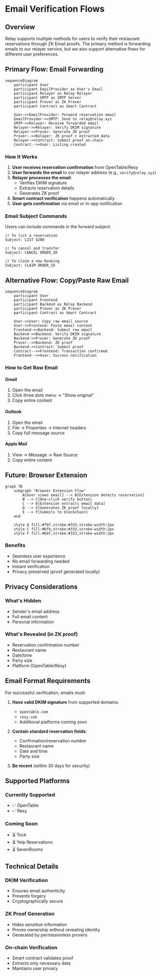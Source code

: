 # Email Verification Flows

## Overview

Relay supports multiple methods for users to verify their restaurant reservations through ZK Email proofs. The primary method is forwarding emails to our relayer service, but we also support alternative flows for different user preferences.

## Primary Flow: Email Forwarding

```mermaid
sequenceDiagram
    participant User
    participant EmailProvider as User's Email
    participant Relayer as Relay Relayer
    participant SMTP as SMTP Server
    participant Prover as ZK Prover
    participant Contract as Smart Contract
    
    User->>EmailProvider: Forward reservation email
    EmailProvider->>SMTP: Send to relay@relay.xyz
    SMTP->>Relayer: Receive forwarded email
    Relayer->>Relayer: Verify DKIM signature
    Relayer->>Prover: Generate ZK proof
    Prover-->>Relayer: ZK proof + extracted data
    Relayer->>Contract: Submit proof on-chain
    Contract-->>User: Listing created
```

### How It Works

1. **User receives reservation confirmation** from OpenTable/Resy
2. **User forwards the email** to our relayer address (e.g., `verify@relay.xyz`)
3. **Relayer processes the email**:
   - Verifies DKIM signature
   - Extracts reservation details
   - Generates ZK proof
4. **Smart contract verification** happens automatically
5. **User gets confirmation** via email or in-app notification

### Email Subject Commands

Users can include commands in the forward subject:

```
// To list a reservation
Subject: LIST $200

// To cancel and transfer
Subject: CANCEL ORDER_ID

// To claim a new booking
Subject: CLAIM ORDER_ID
```

## Alternative Flow: Copy/Paste Raw Email

```mermaid
sequenceDiagram
    participant User
    participant Frontend
    participant Backend as Relay Backend
    participant Prover as ZK Prover
    participant Contract as Smart Contract
    
    User->>User: Copy raw email source
    User->>Frontend: Paste email content
    Frontend->>Backend: Submit raw email
    Backend->>Backend: Verify DKIM signature
    Backend->>Prover: Generate ZK proof
    Prover-->>Backend: ZK proof
    Backend->>Contract: Submit proof
    Contract-->>Frontend: Transaction confirmed
    Frontend-->>User: Success notification
```

### How to Get Raw Email

#### Gmail
1. Open the email
2. Click three dots menu → "Show original"
3. Copy entire content

#### Outlook
1. Open the email  
2. File → Properties → Internet headers
3. Copy full message source

#### Apple Mail
1. View → Message → Raw Source
2. Copy entire content

## Future: Browser Extension

```mermaid
graph TB
    subgraph "Browser Extension Flow"
        A[User views email] --> B[Extension detects reservation]
        B --> C[One-click verify button]
        C --> D[Extension extracts email data]
        D --> E[Generates ZK proof locally]
        E --> F[Submits to blockchain]
    end
    
    style A fill:#f9f,stroke:#333,stroke-width:2px
    style C fill:#bfb,stroke:#333,stroke-width:2px
    style F fill:#bbf,stroke:#333,stroke-width:2px
```

### Benefits
- Seamless user experience
- No email forwarding needed
- Instant verification
- Privacy preserved (proof generated locally)

## Privacy Considerations

### What's Hidden
- Sender's email address
- Full email content
- Personal information

### What's Revealed (in ZK proof)
- Reservation confirmation number
- Restaurant name
- Date/time
- Party size
- Platform (OpenTable/Resy)

## Email Format Requirements

For successful verification, emails must:

1. **Have valid DKIM signature** from supported domains:
   - `opentable.com`
   - `resy.com`
   - Additional platforms coming soon

2. **Contain standard reservation fields**:
   - Confirmation/reservation number
   - Restaurant name
   - Date and time
   - Party size

3. **Be recent** (within 30 days for security)

## Supported Platforms

### Currently Supported
- ✅ OpenTable
- ✅ Resy

### Coming Soon
- ⏳ Tock
- ⏳ Yelp Reservations
- ⏳ SevenRooms

## Technical Details

### DKIM Verification
- Ensures email authenticity
- Prevents forgery
- Cryptographically secure

### ZK Proof Generation
- Hides sensitive information
- Proves ownership without revealing identity
- Generated by permissionless provers

### On-chain Verification
- Smart contract validates proof
- Extracts only necessary data
- Maintains user privacy 